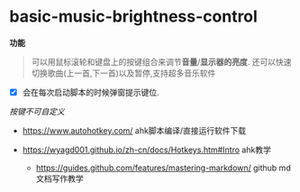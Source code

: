 # basic-music-brightness-control
**功能**
>可以用鼠标滚轮和键盘上的按键组合来调节**音量**/**显示器的亮度**.
>还可以快速切换歌曲(上一首,下一首)以及暂停,支持超多音乐软件

- [x] 会在每次启动脚本的时候弹窗提示键位.

*按键不可自定义*

- https://www.autohotkey.com/ ahk脚本编译/直接运行软件下载

- https://wyagd001.github.io/zh-cn/docs/Hotkeys.htm#Intro ahk教学

  - https://guides.github.com/features/mastering-markdown/ github md文档写作教学
